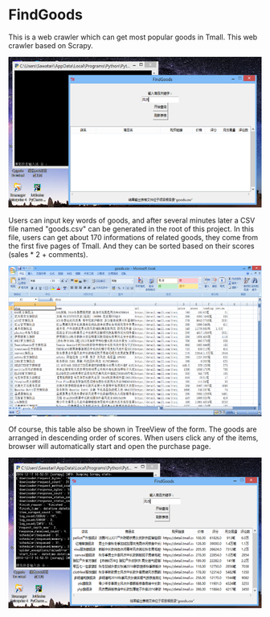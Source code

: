 FindGoods
=========
This is a web crawler which can get most popular goods in Tmall. This web crawler based on Scrapy. 

<img src='mdimage/image01.png' height='300px'/>

Users can input key words of goods, and after several minutes later a CSV file named "goods.csv" can be generated in the root of this project. In this file, users can get about 170 informations of related goods, they come from the first five pages of Tmall. And they can be sorted based on their scores (sales * 2 + comments).

<img src='mdimage/image03.png' height='300px'/>

Of course, this table also be shown in TreeView of the form. The goods are arranged in descending order of scores. When users click any of the items, browser will automatically start and open the purchase page.

<img src='mdimage/image02.png' height='300px'/>

